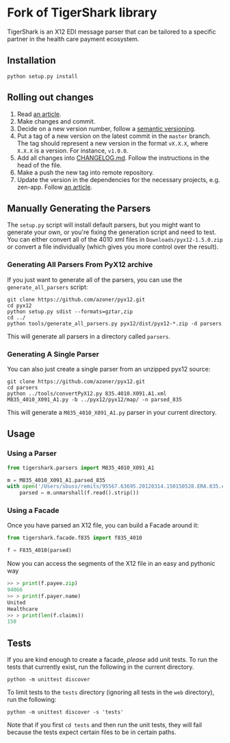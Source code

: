 # Fork of TigerShark library

TigerShark is an X12 EDI message parser that can be tailored to
a specific partner in the health care payment ecosystem.

## Installation

```shell
python setup.py install
```

## Rolling out changes

1. Read [an article](https://www.notion.so/zentist/External-Dependencies-ee5587b0f685407d86faf19519b25df1#1e0ff803633f4572b2e2a5d944325ba1).
2. Make changes and commit.
3. Decide on a new version number, follow a [semantic versioning](https://semver.org/spec/v2.0.0.html).
4. Put a tag of a new version on the latest commit in the `master` branch. The tag should represent a new version in the
   format `vX.X.X`,
   where `X.X.X` is a version. For instance, `v1.0.0`.
5. Add all changes into [CHANGELOG.md](CHANGELOG.md). Follow the instructions in the head of the file.
6. Make a push the new tag into remote repository.
7. Update the version in the dependencies for the necessary projects, e.g. zen-app. Follow [an article](https://www.notion.so/zentist/External-Dependencies-ee5587b0f685407d86faf19519b25df1#f703f94f4fc74e64842542699beb3e07).

## Manually Generating the Parsers

The `setup.py` script will install default parsers, but you might want to
generate your own, or you're fixing the generation script and need to test.
You can either convert all of the 4010 xml files in `Downloads/pyx12-1.5.0.zip`
or convert a file individually (which gives you more control over the result).

### Generating All Parsers From PyX12 archive

If you just want to generate all of the parsers, you can use the
`generate_all_parsers` script:

```shell
git clone https://github.com/azoner/pyx12.git
cd pyx12
python setup.py sdist --formats=gztar,zip
cd ../
python tools/generate_all_parsers.py pyx12/dist/pyx12-*.zip -d parsers
```

This will generate all parsers in a directory called `parsers`.

### Generating A Single Parser

You can also just create a single parser from an unzipped pyx12 source:

```shell
git clone https://github.com/azoner/pyx12.git
cd parsers
python ../tools/convertPyX12.py 835.4010.X091.A1.xml M835_4010_X091_A1.py -b ../pyx12/pyx12/map/ -n parsed_835
```

This will generate a `M835_4010_X091_A1.py` parser in your current directory.

## Usage

### Using a Parser

```python
from tigershark.parsers import M835_4010_X091_A1

m = M835_4010_X091_A1.parsed_835
with open('/Users/sbuss/remits/95567.63695.20120314.150150528.ERA.835.edi', 'r') as f:
    parsed = m.unmarshall(f.read().strip())
```

### Using a Facade

Once you have parsed an X12 file, you can build a Facade around it:

```python
from tigershark.facade.f835 import f835_4010

f = F835_4010(parsed)
```

Now you can access the segments of the X12 file in an easy and pythonic way

```python
>> > print(f.payee.zip)
94066
>> > print(f.payer.name)
United
Healthcare
>> > print(len(f.claims))
150
```

## Tests

If you are kind enough to create a facade, *please* add unit tests. To run
the tests that currently exist, run the following in the current directory.

```shell
python -m unittest discover
```

To limit tests to the `tests` directory (ignoring all tests in the `web` directory), run the following:

```shell
python -m unittest discover -s 'tests'
```

Note that if you first `cd tests` and then run the unit tests, they will fail
because the tests expect certain files to be in certain paths.
